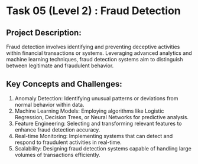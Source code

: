 #  Task 05 (Level 2) : Fraud Detection

## Project Description: 
Fraud detection involves identifying and preventing deceptive activities within financial transactions or systems. Leveraging advanced analytics and machine learning techniques, fraud detection systems aim to distinguish between legitimate and fraudulent behavior. 

## Key Concepts and Challenges: 
1. Anomaly Detection: Identifying unusual patterns or deviations from normal behavior within data. 
2. Machine Learning Models: Employing algorithms like Logistic Regression, Decision Trees, or Neural Networks for predictive analysis. 
3. Feature Engineering: Selecting and transforming relevant features to enhance fraud detection accuracy. 
4. Real-time Monitoring: Implementing systems that can detect and respond to fraudulent activities in real-time. 
5. Scalability: Designing fraud detection systems capable of handling large volumes of transactions efficiently.
